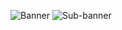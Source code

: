 ![Banner](https://github.com/hayfidev/hayfii/blob/main/banner.png)
![Sub-banner](https://github.com/hayfidev/hayfii/blob/main/subbanner.png)
